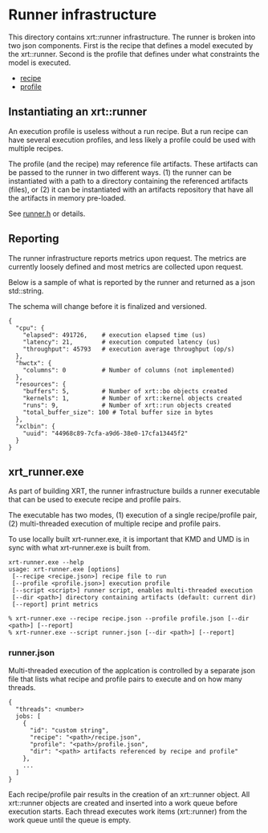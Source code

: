 <!-- SPDX-License-Identifier: Apache-2.0 -->
<!-- Copyright (C) 2024-2025 Advanced Micro Devices, Inc. All rights reserved. -->
# Runner infrastructure

This directory contains xrt::runner infrastructure. The runner is
broken into two json components.  First is the recipe that defines a
model executed by the xrt::runner.  Second is the profile that defines
under what constraints the model is executed.

- [recipe](recipe.md)
- [profile](profile.md)

## Instantiating an xrt::runner 

An execution profile is useless without a run recipe.  But a run
recipe can have several execution profiles, and less likely a
profile could be used with multiple recipes.

The profile (and the recipe) may reference file artifacts. These
artifacts can be passed to the runner in two different ways. (1) the
runner can be instantiated with a path to a directory containing the
referenced artifacts (files), or (2) it can be instantiated with an
artifacts repository that have all the artifacts in memory pre-loaded.

See [runner.h](runner.h) or details.

## Reporting

The runner infrastructure reports metrics upon request.  The metrics
are currently loosely defined and most metrics are collected upon 
request.

Below is a sample of what is reported by the runner and returned
as a json std::string. 

The schema will change before it is finalized and versioned.

```
{
  "cpu": {
    "elapsed": 491726,    # execution elapsed time (us)
    "latency": 21,        # execution computed latency (us)
    "throughput": 45793   # execution average throughput (op/s)
  },
  "hwctx": {
    "columns": 0          # Number of columns (not implemented)
  },
  "resources": {
    "buffers": 5,         # Number of xrt::bo objects created
    "kernels": 1,         # Number of xrt::kernel objects created
    "runs": 9,            # Number of xrt::run objects created
    "total_buffer_size": 100 # Total buffer size in bytes
  },
  "xclbin": {
    "uuid": "44968c89-7cfa-a9d6-38e0-17cfa13445f2"
  }
}
```

## xrt_runner.exe
As part of building XRT, the runner infrastructure builds a runner executable that
can be used to execute recipe and profile pairs.

The executable has two modes, (1) execution of a single recipe/profile
pair, (2) multi-threaded execution of multiple recipe and profile
pairs.

To use locally built xrt-runner.exe, it is important that KMD and UMD
is in sync with what xrt-runner.exe is built from.
```
xrt-runner.exe --help
usage: xrt-runner.exe [options]
 [--recipe <recipe.json>] recipe file to run
 [--profile <profile.json>] execution profile
 [--script <script>] runner script, enables multi-threaded execution
 [--dir <path>] directory containing artifacts (default: current dir)
 [--report] print metrics

% xrt-runner.exe --recipe recipe.json --profile profile.json [--dir <path>] [--report]
% xrt-runner.exe --script runner.json [--dir <path>] [--report]
```

### runner.json
Multi-threaded execution of the applcation is controlled by a separate json file that lists 
what recipe and profile pairs to execute and on how many threads.

```
{
  "threads": <number>
  jobs: [
    {
      "id": "custom string",
      "recipe": "<path>/recipe.json",
      "profile": "<path>/profile.json",
      "dir": "<path> artifacts referenced by recipe and profile"
    },
    ...
  ]
}
```

Each recipe/profile pair results in the creation of an xrt::runner
object.  All xrt::runner objects are created and inserted into a work
queue before execution starts.  Each thread executes work items
(xrt::runner) from the work queue until the queue is empty.

